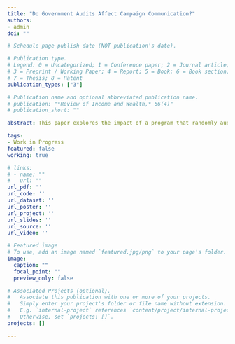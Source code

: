 ```yaml
---
title: "Do Government Audits Affect Campaign Communication?"
authors:
- admin
doi: ""

# Schedule page publish date (NOT publication's date).

# Publication type.
# Legend: 0 = Uncategorized; 1 = Conference paper; 2 = Journal article;
# 3 = Preprint / Working Paper; 4 = Report; 5 = Book; 6 = Book section;
# 7 = Thesis; 8 = Patent
publication_types: ["3"]

# Publication name and optional abbreviated publication name.
# publication: "*Review of Income and Wealth,* 66(4)"
# publication_short: ""

abstract: This paper explores the impact of a program that randomly audits Brazilian municipalities for their utilization of federal funds on politicians' proposals. Using 11,422 mayoral election manifestos, the results indicate that the audits led to increased discussion of the policy areas covered by the audit by opposition parties in high-corruption cities. Moreover, in low-corruption cities, opposition parties discussed fewer bureaucratic issues while incumbents discussed them more. In high-corruption municipalities that were audited, incumbents used more populist language and opposition candidates adopted a more extremist language, compared to those in non-audited municipalities. These findings suggest that politicians respond to the dissemination of information about government actions by adjusting their agendas and rhetoric, although the effects vary between opposition and incumbent parties.

tags:
- Work in Progress
featured: false
working: true

# links:
# - name: ""
#   url: ""
url_pdf: ''
url_code: ''
url_dataset: ''
url_poster: ''
url_project: ''
url_slides: ''
url_source: ''
url_video: ''

# Featured image
# To use, add an image named `featured.jpg/png` to your page's folder. 
image:
  caption: ""
  focal_point: ""
  preview_only: false

# Associated Projects (optional).
#   Associate this publication with one or more of your projects.
#   Simply enter your project's folder or file name without extension.
#   E.g. `internal-project` references `content/project/internal-project/index.md`.
#   Otherwise, set `projects: []`.
projects: []

---
```

